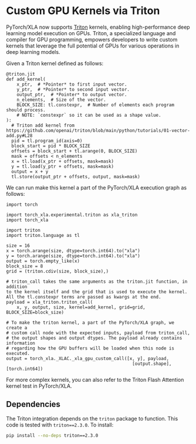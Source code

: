 # Custom GPU Kernels via Triton

PyTorch/XLA now supports [Triton](https://openai.com/research/triton)
kernels, enabling high-performance deep learning model execution on
GPUs. Triton, a specialized language and compiler for GPU programming,
empowers developers to write custom kernels that leverage the full
potential of GPUs for various operations in deep learning models.

Given a Triton kernel defined as follows:

``` python3
@triton.jit
def add_kernel(
    x_ptr,  # *Pointer* to first input vector.
    y_ptr,  # *Pointer* to second input vector.
    output_ptr,  # *Pointer* to output vector.
    n_elements,  # Size of the vector.
    BLOCK_SIZE: tl.constexpr,  # Number of elements each program should process.
    # NOTE: `constexpr` so it can be used as a shape value.
):
  # Triton add kernel from https://github.com/openai/triton/blob/main/python/tutorials/01-vector-add.py#L28
  pid = tl.program_id(axis=0)
  block_start = pid * BLOCK_SIZE
  offsets = block_start + tl.arange(0, BLOCK_SIZE)
  mask = offsets < n_elements
  x = tl.load(x_ptr + offsets, mask=mask)
  y = tl.load(y_ptr + offsets, mask=mask)
  output = x + y
  tl.store(output_ptr + offsets, output, mask=mask)
```

We can run make this kernel a part of the PyTorch/XLA execution graph as
follows:

``` python3
import torch

import torch_xla.experimental.triton as xla_triton
import torch_xla

import triton
import triton.language as tl

size = 16
x = torch.arange(size, dtype=torch.int64).to("xla")
y = torch.arange(size, dtype=torch.int64).to("xla")
output = torch.empty_like(x)
block_size = 8
grid = (triton.cdiv(size, block_size),)

# triton_call takes the same arguments as the triton.jit function, in addition
to the kernel itself and the grid that is used to execute the kernel.
All the tl.constexpr terms are passed as kwargs at the end.
payload = xla_triton.triton_call(
    x, y, output, size, kernel=add_kernel, grid=grid, BLOCK_SIZE=block_size)

# To make the triton kernel, a part of the PyTorch/XLA graph, we create a
# custom call node with the expected inputs, payload from triton_call,
# the output shapes and output dtypes. The payload already contains information
# regarding how the GPU buffers will be loaded when this node is executed.
output = torch_xla._XLAC._xla_gpu_custom_call([x, y], payload,
                                                [output.shape], [torch.int64])
```

For more complex kernels, you can also refer to the Triton Flash
Attention kernel test in PyTorch/XLA.

## Dependencies

The Triton integration depends on the `triton` package to function. This
code is tested with `triton==2.3.0`. To install:

``` bash
pip install --no-deps triton==2.3.0
```
